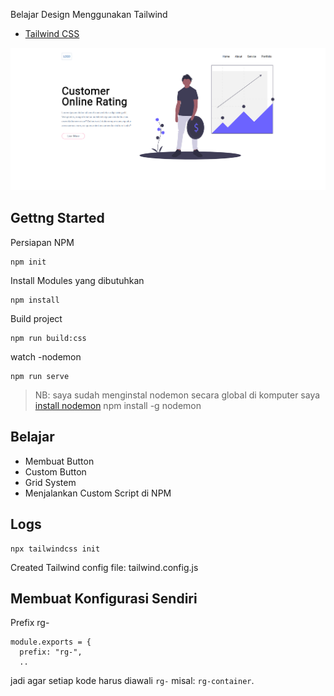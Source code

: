 Belajar Design Menggunakan Tailwind

- [Tailwind CSS](https://tailwindcss.com/)

![Home](dist/images/home.png)

## Gettng Started

Persiapan NPM

```
npm init
```

Install Modules yang dibutuhkan

```
npm install
```

Build project

```
npm run build:css
```

watch -nodemon

```
npm run serve
```

> NB: saya sudah menginstal nodemon secara global di komputer saya
> [install nodemon](https://www.npmjs.com/package/nodemon)
> npm install -g nodemon

## Belajar

- Membuat Button
- Custom Button
- Grid System
- Menjalankan Custom Script di NPM

## Logs

```
npx tailwindcss init
```

Created Tailwind config file: tailwind.config.js

## Membuat Konfigurasi Sendiri

Prefix rg-

```
module.exports = {
  prefix: "rg-",
  ..
```

jadi agar setiap kode harus diawali `rg-` misal: `rg-container`.
